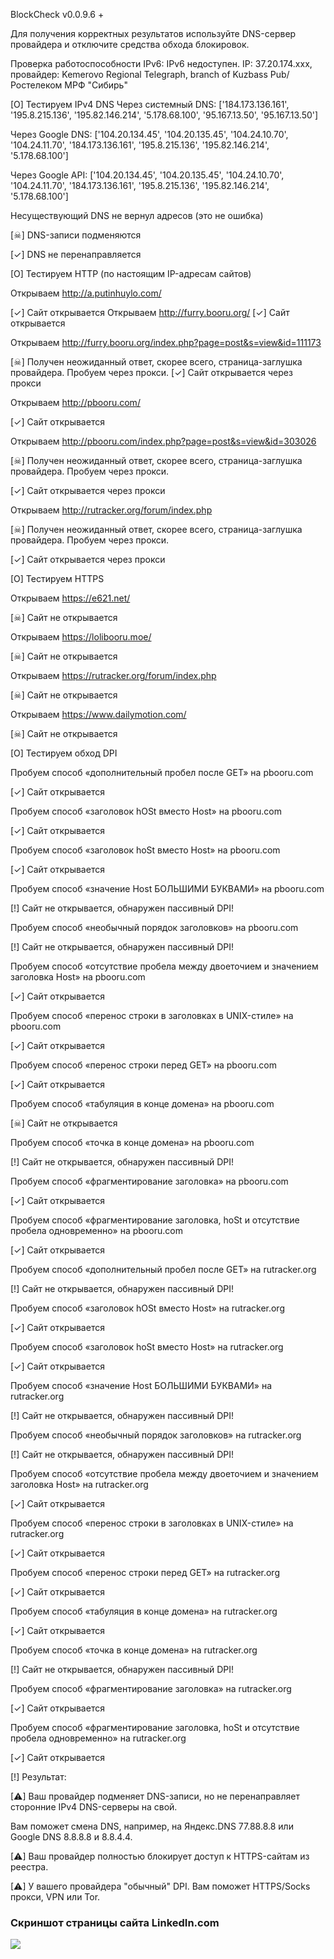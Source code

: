 

BlockCheck v0.0.9.6
+

Для получения корректных результатов используйте DNS-сервер провайдера и отключите средства обхода блокировок.


Проверка работоспособности IPv6: IPv6 недоступен.
IP: 37.20.174.xxx, провайдер: Kemerovo Regional Telegraph, branch of Kuzbass Pub/ Ростелеком МРФ "Сибирь"


[O] Тестируем IPv4 DNS
Через системный DNS:	 ['184.173.136.161', '195.8.215.136', '195.82.146.214', '5.178.68.100', '95.167.13.50', '95.167.13.50']
	
Через Google DNS:	 ['104.20.134.45', '104.20.135.45', '104.24.10.70', '104.24.11.70', '184.173.136.161', '195.8.215.136', '195.82.146.214', '5.178.68.100']
	
Через Google API:	 ['104.20.134.45', '104.20.135.45', '104.24.10.70', '104.24.11.70', '184.173.136.161', '195.8.215.136', '195.82.146.214', '5.178.68.100']
	
Несуществующий DNS не вернул адресов (это не ошибка)
	
[☠] DNS-записи подменяются


[✓] DNS не перенаправляется



[O] Тестируем HTTP (по настоящим IP-адресам сайтов)

Открываем  http://a.putinhuylo.com/

[✓] Сайт открывается
	Открываем  http://furry.booru.org/
[✓] Сайт открывается

 Открываем  http://furry.booru.org/index.php?page=post&s=view&id=111173
 
[☠] Получен неожиданный ответ, скорее всего, страница-заглушка провайдера. Пробуем через прокси.
[✓] Сайт открывается через прокси
	
   Открываем  http://pbooru.com/
   
[✓] Сайт открывается

  Открываем  http://pbooru.com/index.php?page=post&s=view&id=303026
  
[☠] Получен неожиданный ответ, скорее всего, страница-заглушка провайдера. Пробуем через прокси.

[✓] Сайт открывается через прокси

   Открываем  http://rutracker.org/forum/index.php
   
[☠] Получен неожиданный ответ, скорее всего, страница-заглушка провайдера. Пробуем через прокси.

[✓] Сайт открывается через прокси


  [O] Тестируем HTTPS
  
  Открываем  https://e621.net/
  
[☠] Сайт не открывается

   Открываем  https://lolibooru.moe/
   
   
[☠] Сайт не открывается

   Открываем  https://rutracker.org/forum/index.php
   
[☠] Сайт не открывается

   Открываем  https://www.dailymotion.com/
    
   
[☠] Сайт не открывается

   [O] Тестируем обход DPI
   
   Пробуем способ «дополнительный пробел после GET» на pbooru.com
   
[✓] Сайт открывается

   Пробуем способ «заголовок hOSt вместо Host» на pbooru.com
   
[✓] Сайт открывается

   Пробуем способ «заголовок hoSt вместо Host» на pbooru.com
   
[✓] Сайт открывается

   Пробуем способ «значение Host БОЛЬШИМИ БУКВАМИ» на pbooru.com
   
[!] Сайт не открывается, обнаружен пассивный DPI!

   Пробуем способ «необычный порядок заголовков» на pbooru.com
   
[!] Сайт не открывается, обнаружен пассивный DPI!

   Пробуем способ «отсутствие пробела между двоеточием и значением заголовка Host» на pbooru.com
	
[✓] Сайт открывается

   Пробуем способ «перенос строки в заголовках в UNIX-стиле» на pbooru.com
   
[✓] Сайт открывается

   Пробуем способ «перенос строки перед GET» на pbooru.com
   
[✓] Сайт открывается

   Пробуем способ «табуляция в конце домена» на pbooru.com
   
[☠] Сайт не открывается

   Пробуем способ «точка в конце домена» на pbooru.com
   
[!] Сайт не открывается, обнаружен пассивный DPI!

   Пробуем способ «фрагментирование заголовка» на pbooru.com
   
[✓] Сайт открывается

   Пробуем способ «фрагментирование заголовка, hoSt и отсутствие пробела одновременно» на pbooru.com
   
[✓] Сайт открывается

   Пробуем способ «дополнительный пробел после GET» на rutracker.org
   
[!] Сайт не открывается, обнаружен пассивный DPI!

   Пробуем способ «заголовок hOSt вместо Host» на rutracker.org
   
[✓] Сайт открывается

   Пробуем способ «заголовок hoSt вместо Host» на rutracker.org
   
[✓] Сайт открывается

   Пробуем способ «значение Host БОЛЬШИМИ БУКВАМИ» на rutracker.org
   
[!] Сайт не открывается, обнаружен пассивный DPI!

   Пробуем способ «необычный порядок заголовков» на rutracker.org
   
[!] Сайт не открывается, обнаружен пассивный DPI!

   Пробуем способ «отсутствие пробела между двоеточием и значением заголовка Host» на rutracker.org
   
[✓] Сайт открывается

   Пробуем способ «перенос строки в заголовках в UNIX-стиле» на rutracker.org
   
[✓] Сайт открывается

   Пробуем способ «перенос строки перед GET» на rutracker.org
   
[✓] Сайт открывается

   Пробуем способ «табуляция в конце домена» на rutracker.org
   
[✓] Сайт открывается

   Пробуем способ «точка в конце домена» на rutracker.org
   
[!] Сайт не открывается, обнаружен пассивный DPI!

   Пробуем способ «фрагментирование заголовка» на rutracker.org
   
[✓] Сайт открывается

   Пробуем способ «фрагментирование заголовка, hoSt и отсутствие пробела одновременно» на rutracker.org
   
[✓] Сайт открывается

[!] Результат:

[⚠] Ваш провайдер подменяет DNS-записи, но не перенаправляет сторонние IPv4 DNS-серверы на свой.

 Вам поможет смена DNS, например, на Яндекс.DNS 77.88.8.8 или Google DNS 8.8.8.8 и 8.8.4.4.
 
[⚠] Ваш провайдер полностью блокирует доступ к HTTPS-сайтам из реестра.

[⚠] У вашего провайдера "обычный" DPI. Вам поможет HTTPS/Socks прокси, VPN или Tor.

  ### Скриншот страницы сайта LinkedIn.com

![](https://github.com/yuliaii/DPI/blob/master/1.jpg)
